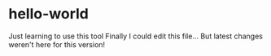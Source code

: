 # hello-world
Just learning to use this tool
Finally I could edit this file...
But latest changes weren't here for this version!
